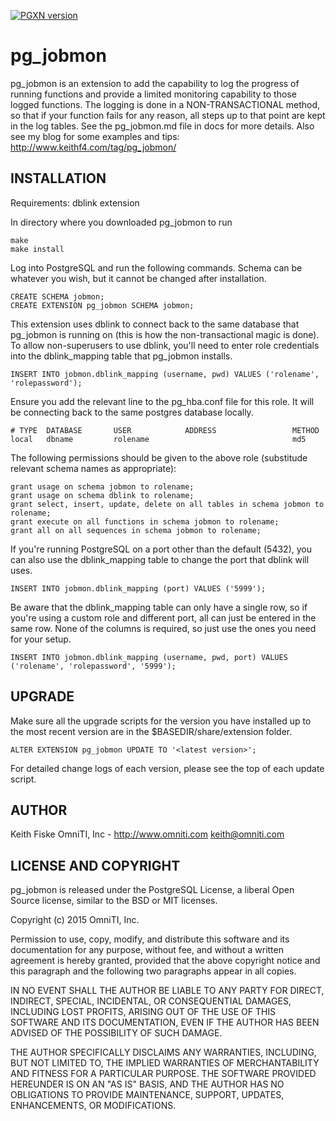 [![PGXN version](https://badge.fury.io/pg/pg_jobmon.svg)](https://badge.fury.io/pg/pg_jobmon)

pg_jobmon
=========

pg_jobmon is an extension to add the capability to log the progress of running functions and provide a limited monitoring capability to those logged functions. The logging is done in a NON-TRANSACTIONAL method, so that if your function fails for any reason, all steps up to that point are kept in the log tables. 
See the pg_jobmon.md file in docs for more details. Also see my blog for some examples and tips: http://www.keithf4.com/tag/pg_jobmon/ 

INSTALLATION
------------

Requirements: dblink extension

In directory where you downloaded pg_jobmon to run

    make
    make install

Log into PostgreSQL and run the following commands. Schema can be whatever you wish, but it cannot be changed after installation.

    CREATE SCHEMA jobmon;
    CREATE EXTENSION pg_jobmon SCHEMA jobmon;

This extension uses dblink to connect back to the same database that pg_jobmon is running on (this is how the non-transactional magic is done). To allow non-superusers to use dblink, you'll need to enter role credentials into the dblink_mapping table that pg_jobmon installs.
    
    INSERT INTO jobmon.dblink_mapping (username, pwd) VALUES ('rolename', 'rolepassword');

Ensure you add the relevant line to the pg_hba.conf file for this role. It will be connecting back to the same postgres database locally.
    
    # TYPE  DATABASE       USER            ADDRESS                 METHOD
    local   dbname         rolename                                md5

The following permissions should be given to the above role (substitude relevant schema names as appropriate):
    
    grant usage on schema jobmon to rolename;
    grant usage on schema dblink to rolename;
    grant select, insert, update, delete on all tables in schema jobmon to rolename;
    grant execute on all functions in schema jobmon to rolename;
    grant all on all sequences in schema jobmon to rolename;

If you're running PostgreSQL on a port other than the default (5432), you can also use the dblink_mapping table to change the port that dblink will uses.

    INSERT INTO jobmon.dblink_mapping (port) VALUES ('5999');

Be aware that the dblink_mapping table can only have a single row, so if you're using a custom role and different port, all can just be entered in the same row. None of the columns is required, so just use the ones you need for your setup.

    INSERT INTO jobmon.dblink_mapping (username, pwd, port) VALUES ('rolename', 'rolepassword', '5999');

UPGRADE
-------

Make sure all the upgrade scripts for the version you have installed up to the most recent version are in the $BASEDIR/share/extension folder. 

    ALTER EXTENSION pg_jobmon UPDATE TO '<latest version>';

For detailed change logs of each version, please see the top of each update script.

AUTHOR
------

Keith Fiske
OmniTI, Inc - http://www.omniti.com
keith@omniti.com


LICENSE AND COPYRIGHT
---------------------

pg_jobmon is released under the PostgreSQL License, a liberal Open Source license, similar to the BSD or MIT licenses.

Copyright (c) 2015 OmniTI, Inc.

Permission to use, copy, modify, and distribute this software and its documentation for any purpose, without fee, and without a written agreement is hereby granted, provided that the above copyright notice and this paragraph and the following two paragraphs appear in all copies.

IN NO EVENT SHALL THE AUTHOR BE LIABLE TO ANY PARTY FOR DIRECT, INDIRECT, SPECIAL, INCIDENTAL, OR CONSEQUENTIAL DAMAGES, INCLUDING LOST PROFITS, ARISING OUT OF THE USE OF THIS SOFTWARE AND ITS DOCUMENTATION, EVEN IF THE AUTHOR HAS BEEN ADVISED OF THE POSSIBILITY OF SUCH DAMAGE.

THE AUTHOR SPECIFICALLY DISCLAIMS ANY WARRANTIES, INCLUDING, BUT NOT LIMITED TO, THE IMPLIED WARRANTIES OF MERCHANTABILITY AND FITNESS FOR A PARTICULAR PURPOSE. THE SOFTWARE PROVIDED HEREUNDER IS ON AN "AS IS" BASIS, AND THE AUTHOR HAS NO OBLIGATIONS TO PROVIDE MAINTENANCE, SUPPORT, UPDATES, ENHANCEMENTS, OR MODIFICATIONS.
